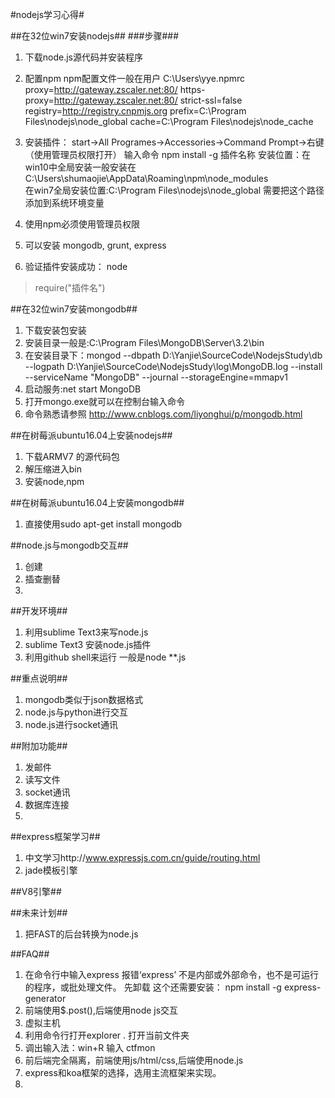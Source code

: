#nodejs学习心得#

##在32位win7安装nodejs##
###步骤###
1. 下载node.js源代码并安装程序
2. 配置npm npm配置文件一般在用户 C:\Users\yye\.npmrc
proxy=http://gateway.zscaler.net:80/
https-proxy=http://gateway.zscaler.net:80/
strict-ssl=false
registry=http://registry.cnpmjs.org
prefix=C:\Program Files\nodejs\node_global
cache=C:\Program Files\nodejs\node_cache

3. 安装插件： start->All Programes->Accessories->Command Prompt->右键（使用管理员权限打开）
  输入命令 npm install -g 插件名称 安装位置：在win10中全局安装一般安装在C:\Users\shumaojie\AppData\Roaming\npm\node_modules\
  在win7全局安装位置:C:\Program Files\nodejs\node_global
  需要把这个路径添加到系统环境变量
4. 使用npm必须使用管理员权限
5. 可以安装 mongodb, grunt, express
6. 验证插件安装成功： 
node 
>require("插件名")



##在32位win7安装mongodb##
1. 下载安装包安装
2. 安装目录一般是:C:\Program Files\MongoDB\Server\3.2\bin
3. 在安装目录下：mongod --dbpath D:\Yanjie\SourceCode\NodejsStudy\db  --logpath D:\Yanjie\SourceCode\NodejsStudy\log\MongoDB.log --install --serviceName "MongoDB" --journal --storageEngine=mmapv1
4. 启动服务:net start MongoDB
5. 打开mongo.exe就可以在控制台输入命令
6. 命令熟悉请参照 http://www.cnblogs.com/liyonghui/p/mongodb.html


##在树莓派ubuntu16.04上安装nodejs##
1. 下载ARMV7 的源代码包
2.  解压缩进入bin
3.  安装node,npm

##在树莓派ubuntu16.04上安装mongodb##
1. 直接使用sudo  apt-get  install  mongodb

##node.js与mongodb交互##
1. 创建 
2. 插查删替 
3.

##开发环境##
1. 利用sublime Text3来写node.js
2. sublime Text3 安装node.js插件
3. 利用github shell来运行 一般是node **.js

##重点说明##
1. mongodb类似于json数据格式
2. node.js与python进行交互
3. node.js进行socket通讯



##附加功能##
1.  发邮件
2.  读写文件
3.  socket通讯
4.  数据库连接
5.  

##express框架学习##
1. 中文学习http://www.expressjs.com.cn/guide/routing.html
2. jade模板引擎


##V8引擎##



##未来计划##
1. 把FAST的后台转换为node.js

##FAQ##
1. 在命令行中输入express 报错‘express’ 不是内部或外部命令，也不是可运行的程序，或批处理文件。
   先卸载
   这个还需要安装： npm  install -g express-generator
2. 前端使用$.post(),后端使用node js交互
3. 虚拟主机
4. 利用命令行打开explorer . 打开当前文件夹
5. 调出输入法：win+R 输入 ctfmon
6. 前后端完全隔离，前端使用js/html/css,后端使用node.js
7. express和koa框架的选择，选用主流框架来实现。
8. 












